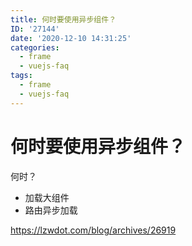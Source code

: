 ```yaml
---
title: 何时要使用异步组件？
ID: '27144'
date: '2020-12-10 14:31:25'
categories:
  - frame
  - vuejs-faq
tags:
  - frame
  - vuejs-faq
---
```


# 何时要使用异步组件？

何时？

- 加载大组件
- 路由异步加载

https://lzwdot.com/blog/archives/26919
 
 
 
 
 
 
 
 
 
 
 
 
 
 
 
 
 
 
 
 
 
 
 
 
 

